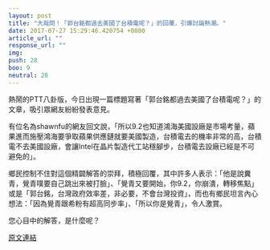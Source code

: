 ```yaml
---
layout: post
title: "大哉問！「郭台銘都過去美國了台積電呢？」的回覆，引爆討論熱潮。"
date: 2017-07-27 15:29:46.420754 +0800
article_url: ""
response_url: ""
img: 
push: 28
boo: 9
neutral: 28
---
```


熱鬧的PTT八卦版，今日出現一篇標題寫著「郭台銘都過去美國了台積電呢？」的文章，吸引眾網友紛紛發表意見。

有位名為shawnfu的網友回文說，「所以9.2也知道鴻海美國設廠是市場考量，蘋果進而施壓鴻海要爭取蘋果供應鏈就要美國製造，台積電去的機率非常的高，台積電不去美國設廠，會讓Intel在晶片製造代工站穩腳步，台積電去設廠已經是不可避免的」。

鄉民控制不住對這個精闢解答的崇拜，積極回覆，其中許多人表示：「他是說糞青，覺青噗要自己跳出來被打臉」、「覺青又要開始，你9.2，你崩潰，轉移焦點」或是「郭台銘，台灣政府效率差，非必要，不會台灣投資」，而也有鄉民坦言內心想法：「因為覺青跟希粉有超高同步率」、「所以你是覺青」，令人激賞。

您心目中的解答，是什麼呢？

<a href = "https://www.ptt.cc/bbs/Gossiping/M.1501113241.A.A06.html">原文連結</a>

